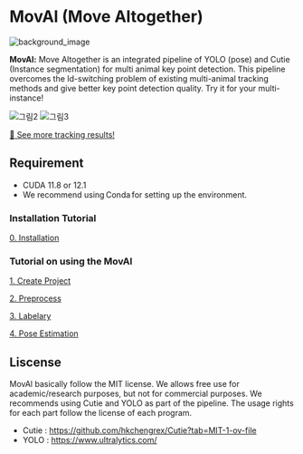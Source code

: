 # MovAl (Move Altogether)
![background_image](https://github.com/user-attachments/assets/d3af7702-ae83-4f63-95d7-0907b87eeac7)

**MovAl:** Move Altogether is an integrated pipeline of YOLO (pose) and Cutie (Instance segmentation) for multi animal key point detection. 
This pipeline overcomes the Id-switching problem of existing multi-animal tracking methods and give better key point detection quality. Try it for your multi-instance!

![그림2](https://github.com/user-attachments/assets/c5652ecb-3ee8-402a-8a71-4e1059db3ea8)
![그림3](https://github.com/user-attachments/assets/c4d4b78c-3bfe-4d05-8835-f48ba638381d)

[🔗 See more tracking results!](https://github.com/coldlabkaist/MovAl/tutorial/Tracking_Result)

## Requirement
- CUDA 11.8 or 12.1
- We recommend using Conda for setting up the environment.

### Installation Tutorial
[0. Installation](https://github.com/coldlabkaist/MovAl/tutorial/1_Installation)

### Tutorial on using the MovAl
[1. Create Project](https://github.com/coldlabkaist/MovAl/tutorial/2_Create_Project)

[2. Preprocess](https://github.com/coldlabkaist/MovAl/tutorial/3_Preprocess)

[3. Labelary](https://github.com/coldlabkaist/MovAl/tutorial/4_Labelary)

[4. Pose Estimation](https://github.com/coldlabkaist/MovAl/tutorial/4_Pose_Estimation)


## Liscense
MovAl basically follow the MIT license. We allows free use for academic/research purposes, but not for commercial purposes.
We recommends using Cutie and YOLO as part of the pipeline. The usage rights for each part follow the license of each program. 
- Cutie : https://github.com/hkchengrex/Cutie?tab=MIT-1-ov-file
- YOLO : https://www.ultralytics.com/
